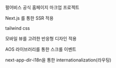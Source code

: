 펄어비스 공식 홈페이지 마크업 프로젝트

Next.js 를 통한 SSR 적용

tailwind css

모바일 뷰를 고려한 반응형 디자인 적용

AOS 라이브러리를 통한 스크롤 이벤트

next-app-dir-i18n을 통한 internationalization(라우팅)
